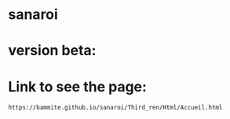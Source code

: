 # sanaroi
# version beta: 
# Link to see the page:
    https://bammite.github.io/sanaroi/Third_ren/Html/Accueil.html

